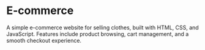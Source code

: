 # E-commerce
A simple e-commerce website for selling clothes, built with HTML, CSS, and JavaScript. Features include product browsing, cart management, and a smooth checkout experience.
